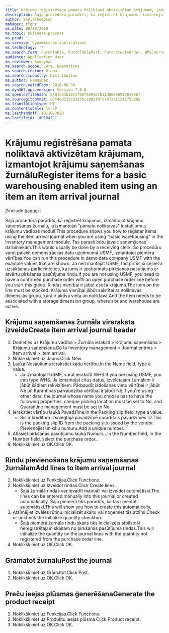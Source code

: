 ```yaml
---
title: Krājumu reģistrēšana pamata noliktavā aktivizētam krājumam, izmantojot krājumu saņemšanas žurnālu
description: Šajā procedūrā parādīts, kā reģistrēt krājumus, izmantojot krājumu saņemšanas žurnālu, ja izmantojat "pamata noliktavas" iestatījumus krājumu vadības modulī.
author: ShylaThompson
manager: tfehr
ms.date: 08/29/2018
ms.topic: business-process
ms.prod: ''
ms.service: dynamics-ax-applications
ms.technology: ''
ms.search.form: PurchTable, PurchTablePart, PurchCreateOrder, WMSJournalTable, WMSJournalCreate, PurchEditLines
audience: Application User
ms.reviewer: kamaybac
ms.search.scope: Core, Operations
ms.search.region: Global
ms.search.industry: Distribution
ms.author: kamaybac
ms.search.validFrom: 2016-06-30
ms.dyn365.ops.version: Version 7.0.0
ms.openlocfilehash: 940fa33b10c5f60f469187b11dd066091581996f
ms.sourcegitcommit: e3f4dd2257a3255c2982f4fc7b72a1121275b88a
ms.translationtype: HT
ms.contentlocale: lv-LV
ms.lasthandoff: 10/16/2020
ms.locfileid: "4018472"
---
```

# <a name="register-items-for-a-basic-warehousing-enabled-item-using-an-item-an-item-arrival-journal"></a><span data-ttu-id="ab349-103">Krājumu reģistrēšana pamata noliktavā aktivizētam krājumam, izmantojot krājumu saņemšanas žurnālu</span><span class="sxs-lookup"><span data-stu-id="ab349-103">Register items for a basic warehousing enabled item using an item an item arrival journal</span></span>

[!include [banner](../../includes/banner.md)]

<span data-ttu-id="ab349-104">Šajā procedūrā parādīts, kā reģistrēt krājumus, izmantojot krājumu saņemšanas žurnālu, ja izmantojat "pamata noliktavas" iestatījumus krājumu vadības modulī.</span><span class="sxs-lookup"><span data-stu-id="ab349-104">This procedure shows you how to register items using the item arrival journal when you are using "basic warehousing" in the Inventory management module.</span></span> <span data-ttu-id="ab349-105">Tas parasti būtu jāveic saņemšanas darbiniekam.</span><span class="sxs-lookup"><span data-stu-id="ab349-105">This would usually be done by a receiving clerk.</span></span> <span data-ttu-id="ab349-106">Šo procedūru varat palaist demonstrācijas datu uzņēmumā USMF, izmantojot piemēra vērtības.</span><span class="sxs-lookup"><span data-stu-id="ab349-106">You can run this procedure in demo data company USMF with the example values that are shown.</span></span>  <span data-ttu-id="ab349-107">Ja neizmantojat USMF, tad pirms šī ceļveža uzsākšanas pārliecinieties, ka jums ir apstiprināts pirkšanas pasūtījums ar atvērtu pirkšanas pasūtījuma rindu.</span><span class="sxs-lookup"><span data-stu-id="ab349-107">If you are not using USMF, you need to have a confirmed purchase order with an open purchase order line before you start this guide.</span></span> <span data-ttu-id="ab349-108">Rindas vienībai ir jābūt esošā krājumā.</span><span class="sxs-lookup"><span data-stu-id="ab349-108">The item on the line must be stocked.</span></span> <span data-ttu-id="ab349-109">Krājuma vienībai jābūt saistītai ar noliktavas dimensijas grupu, kurā ir aktīva vieta un noliktava.</span><span class="sxs-lookup"><span data-stu-id="ab349-109">And the item needs to be associated with a storage dimension group, where site and warehouse are active.</span></span>


## <a name="create-item-arrival-journal-header"></a><span data-ttu-id="ab349-110">Krājumu saņemšanas žurnāla virsraksta izveide</span><span class="sxs-lookup"><span data-stu-id="ab349-110">Create item arrival journal header</span></span>
1. <span data-ttu-id="ab349-111">Dodieties uz Krājumu vadība > Žurnāla ieraksti > Krājumu saņemšana > Krājumu saņemšana.</span><span class="sxs-lookup"><span data-stu-id="ab349-111">Go to Inventory management > Journal entries > Item arrival > Item arrival.</span></span>
2. <span data-ttu-id="ab349-112">Noklikšķiniet uz Jauns.</span><span class="sxs-lookup"><span data-stu-id="ab349-112">Click New.</span></span>
3. <span data-ttu-id="ab349-113">Laukā Nosaukums ierakstiet kādu vērtību.</span><span class="sxs-lookup"><span data-stu-id="ab349-113">In the Name field, type a value.</span></span>
    * <span data-ttu-id="ab349-114">Ja izmantojat USMF, varat ierakstīt WHS.</span><span class="sxs-lookup"><span data-stu-id="ab349-114">If you are using USMF, you can type WHS.</span></span> <span data-ttu-id="ab349-115">Ja izmantojat citus datus, izvēlētajam žurnālam ir jābūt šādiem rekvizītiem: Pārbaudīt izdošanas vietu vērtībai ir jābūt Nē un Karantīnas pārraudzība vērtībai ir jābūt Nē.</span><span class="sxs-lookup"><span data-stu-id="ab349-115">If you're using other data, the journal whose name you choose has to have the following properties: cheque picking location must be set to No, and Quarantine management must be set to No.</span></span>  
4. <span data-ttu-id="ab349-116">Ierakstiet vērtību laukā Pavadzīme.</span><span class="sxs-lookup"><span data-stu-id="ab349-116">In the Packing slip field, type a value.</span></span>
    * <span data-ttu-id="ab349-117">Šis ir kreditora izsniegtajā pavadzīmē norādītais pavadzīmes ID.</span><span class="sxs-lookup"><span data-stu-id="ab349-117">This is the packing slip ID from the packing slip issued by the vendor.</span></span> <span data-ttu-id="ab349-118">Pievienojiet unikālu numuru.</span><span class="sxs-lookup"><span data-stu-id="ab349-118">Add a unique number.</span></span>  
5. <span data-ttu-id="ab349-119">Atlasiet pirkšanas pasūtījumu laukā Numurs...</span><span class="sxs-lookup"><span data-stu-id="ab349-119">In the Number field, In the Number field, select the purchase order..</span></span>
6. <span data-ttu-id="ab349-120">Noklikšķiniet uz OK.</span><span class="sxs-lookup"><span data-stu-id="ab349-120">Click OK.</span></span>

## <a name="add-lines-to-item-arrival-journal"></a><span data-ttu-id="ab349-121">Rindu pievienošana krājumu saņemšanas žurnālam</span><span class="sxs-lookup"><span data-stu-id="ab349-121">Add lines to item arrival journal</span></span>
1. <span data-ttu-id="ab349-122">Noklikšķiniet uz Funkcijas.</span><span class="sxs-lookup"><span data-stu-id="ab349-122">Click Functions.</span></span>
2. <span data-ttu-id="ab349-123">Noklikšķiniet uz Izveidot rindas.</span><span class="sxs-lookup"><span data-stu-id="ab349-123">Click Create lines.</span></span>
    * <span data-ttu-id="ab349-124">Šajā žurnālā rindas var ievadīt manuāli vai izveidot automātiski.</span><span class="sxs-lookup"><span data-stu-id="ab349-124">The lines can be entered manually into this journal or created automatically.</span></span> <span data-ttu-id="ab349-125">Šajā piemērā tiks parādīts, kā tās izveidot automātiski.</span><span class="sxs-lookup"><span data-stu-id="ab349-125">This will show you how to create this automatically.</span></span>  
3. <span data-ttu-id="ab349-126">Atzīmējiet izvēles rūtiņu Inicializēt skaitu vai noņemiet tās atzīmi.</span><span class="sxs-lookup"><span data-stu-id="ab349-126">Check or uncheck the Initialize quantity checkbox.</span></span>
    * <span data-ttu-id="ab349-127">Šajā piemērā žurnāla rindu skaits tiks inicializēts atbilstoši nereģistrētajam skaitam no pirkšanas pasūtījuma rindas.</span><span class="sxs-lookup"><span data-stu-id="ab349-127">This will initialize the quantity on the journal lines with the quantity not registered from the purchase order line.</span></span>  
4. <span data-ttu-id="ab349-128">Noklikšķiniet uz OK.</span><span class="sxs-lookup"><span data-stu-id="ab349-128">Click OK.</span></span>

## <a name="post-the-journal"></a><span data-ttu-id="ab349-129">Grāmatot žurnālu</span><span class="sxs-lookup"><span data-stu-id="ab349-129">Post the journal</span></span>
1. <span data-ttu-id="ab349-130">Noklikšķiniet uz Grāmatot.</span><span class="sxs-lookup"><span data-stu-id="ab349-130">Click Post.</span></span>
2. <span data-ttu-id="ab349-131">Noklikšķiniet uz OK.</span><span class="sxs-lookup"><span data-stu-id="ab349-131">Click OK.</span></span>

## <a name="generate-the-product-receipt"></a><span data-ttu-id="ab349-132">Preču ieejas plūsmas ģenerēšana</span><span class="sxs-lookup"><span data-stu-id="ab349-132">Generate the product receipt</span></span>
1. <span data-ttu-id="ab349-133">Noklikšķiniet uz Funkcijas.</span><span class="sxs-lookup"><span data-stu-id="ab349-133">Click Functions.</span></span>
2. <span data-ttu-id="ab349-134">Noklikšķiniet uz Produktu ieejas plūsma.</span><span class="sxs-lookup"><span data-stu-id="ab349-134">Click Product receipt.</span></span>
3. <span data-ttu-id="ab349-135">Noklikšķiniet uz OK.</span><span class="sxs-lookup"><span data-stu-id="ab349-135">Click OK.</span></span>

